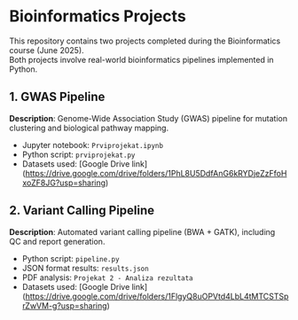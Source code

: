 # Bioinformatics Projects

This repository contains two projects completed during the Bioinformatics course (June 2025).  
Both projects involve real-world bioinformatics pipelines implemented in Python.


## 1. GWAS Pipeline
**Description**: Genome-Wide Association Study (GWAS) pipeline for mutation clustering and biological pathway mapping.  
- Jupyter notebook: `Prviprojekat.ipynb`
- Python script: `prviprojekat.py`
- Datasets used: [Google Drive link] (https://drive.google.com/drive/folders/1PhL8U5DdfAnG6kRYDjeZzFfoHxoZF8JG?usp=sharing)

## 2. Variant Calling Pipeline
**Description**: Automated variant calling pipeline (BWA + GATK), including QC and report generation.  
- Python script: `pipeline.py`
- JSON format results: `results.json`
- PDF analysis: `Projekat 2 - Analiza rezultata`
- Datasets used: [Google Drive link] (https://drive.google.com/drive/folders/1FlgyQ8uOPVtd4LbL4tMTCSTSprZwVM-g?usp=sharing)
